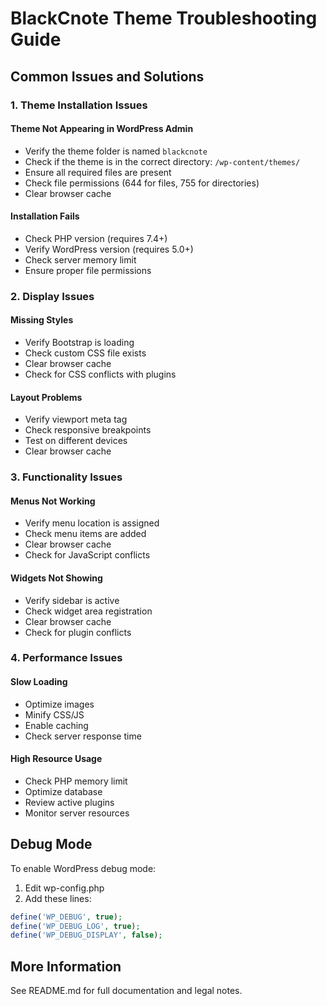 # BlackCnote Theme Troubleshooting Guide

## Common Issues and Solutions

### 1. Theme Installation Issues

#### Theme Not Appearing in WordPress Admin
- Verify the theme folder is named `blackcnote`
- Check if the theme is in the correct directory: `/wp-content/themes/`
- Ensure all required files are present
- Check file permissions (644 for files, 755 for directories)
- Clear browser cache

#### Installation Fails
- Check PHP version (requires 7.4+)
- Verify WordPress version (requires 5.0+)
- Check server memory limit
- Ensure proper file permissions

### 2. Display Issues

#### Missing Styles
- Verify Bootstrap is loading
- Check custom CSS file exists
- Clear browser cache
- Check for CSS conflicts with plugins

#### Layout Problems
- Verify viewport meta tag
- Check responsive breakpoints
- Test on different devices
- Clear browser cache

### 3. Functionality Issues

#### Menus Not Working
- Verify menu location is assigned
- Check menu items are added
- Clear browser cache
- Check for JavaScript conflicts

#### Widgets Not Showing
- Verify sidebar is active
- Check widget area registration
- Clear browser cache
- Check for plugin conflicts

### 4. Performance Issues

#### Slow Loading
- Optimize images
- Minify CSS/JS
- Enable caching
- Check server response time

#### High Resource Usage
- Check PHP memory limit
- Optimize database
- Review active plugins
- Monitor server resources

## Debug Mode

To enable WordPress debug mode:
1. Edit wp-config.php
2. Add these lines:
```php
define('WP_DEBUG', true);
define('WP_DEBUG_LOG', true);
define('WP_DEBUG_DISPLAY', false);
```

## More Information
See README.md for full documentation and legal notes. 
